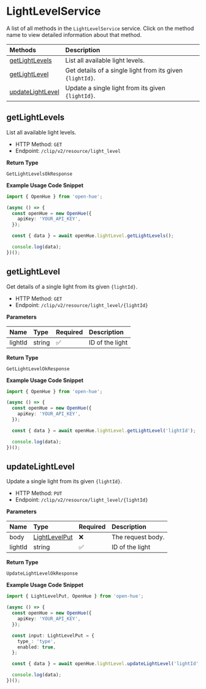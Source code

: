 # LightLevelService

A list of all methods in the `LightLevelService` service. Click on the method name to view detailed information about that method.

| Methods                               | Description                                               |
| :------------------------------------ | :-------------------------------------------------------- |
| [getLightLevels](#getlightlevels)     | List all available light levels.                          |
| [getLightLevel](#getlightlevel)       | Get details of a single light from its given `{lightId}`. |
| [updateLightLevel](#updatelightlevel) | Update a single light from its given `{lightId}`.         |

## getLightLevels

List all available light levels.

- HTTP Method: `GET`
- Endpoint: `/clip/v2/resource/light_level`

**Return Type**

`GetLightLevelsOkResponse`

**Example Usage Code Snippet**

```typescript
import { OpenHue } from 'open-hue';

(async () => {
  const openHue = new OpenHue({
    apiKey: 'YOUR_API_KEY',
  });

  const { data } = await openHue.lightLevel.getLightLevels();

  console.log(data);
})();
```

## getLightLevel

Get details of a single light from its given `{lightId}`.

- HTTP Method: `GET`
- Endpoint: `/clip/v2/resource/light_level/{lightId}`

**Parameters**

| Name    | Type   | Required | Description     |
| :------ | :----- | :------- | :-------------- |
| lightId | string | ✅       | ID of the light |

**Return Type**

`GetLightLevelOkResponse`

**Example Usage Code Snippet**

```typescript
import { OpenHue } from 'open-hue';

(async () => {
  const openHue = new OpenHue({
    apiKey: 'YOUR_API_KEY',
  });

  const { data } = await openHue.lightLevel.getLightLevel('lightId');

  console.log(data);
})();
```

## updateLightLevel

Update a single light from its given `{lightId}`.

- HTTP Method: `PUT`
- Endpoint: `/clip/v2/resource/light_level/{lightId}`

**Parameters**

| Name    | Type                                        | Required | Description       |
| :------ | :------------------------------------------ | :------- | :---------------- |
| body    | [LightLevelPut](../models/LightLevelPut.md) | ❌       | The request body. |
| lightId | string                                      | ✅       | ID of the light   |

**Return Type**

`UpdateLightLevelOkResponse`

**Example Usage Code Snippet**

```typescript
import { LightLevelPut, OpenHue } from 'open-hue';

(async () => {
  const openHue = new OpenHue({
    apiKey: 'YOUR_API_KEY',
  });

  const input: LightLevelPut = {
    type_: 'type',
    enabled: true,
  };

  const { data } = await openHue.lightLevel.updateLightLevel('lightId', input);

  console.log(data);
})();
```

<!-- This file was generated by liblab | https://liblab.com/ -->
